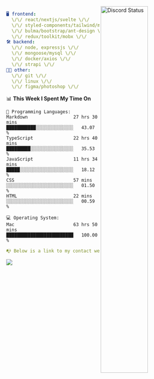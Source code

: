 
<a href="https://discord.com/users/279302975371870218" target="_blank">
    <img width="50%" align="right" alt="Discord Status" src="https://lanyard.cnrad.dev/api/279302975371870218?bg=161B22&borderRadius=5px%205px%200%200&hideTimestamp=true&idleMessage=Just%20chillin%27%20at%20the%20moment&animated=true">
</a>

```yaml
🖥️ frontend: 
  \/\/ react/nextjs/svelte \/\/
  \/\/ styled-components/tailwind/mui/
  \/\/ bulma/bootstrap/ant-design \/\/
  \/\/ redux/toolkit/mobx \/\/
🛠 backend: 
  \/\/ node, expressjs \/\/
  \/\/ mongoose/mysql \/\/
  \/\/ docker/axios \/\/
  \/\/ strapi \/\/
👨‍💻 other: 
  \/\/ git \/\/ 
  \/\/ linux \/\/
  \/\/ figma/photoshop \/\/
```
<!--START_SECTION:waka-->
📊 **This Week I Spent My Time On** 

```text
💬 Programming Languages: 
Markdown                 27 hrs 30 mins      ███████████░░░░░░░░░░░░░░   43.07 % 
TypeScript               22 hrs 40 mins      █████████░░░░░░░░░░░░░░░░   35.53 % 
JavaScript               11 hrs 34 mins      █████░░░░░░░░░░░░░░░░░░░░   18.12 % 
CSS                      57 mins             ░░░░░░░░░░░░░░░░░░░░░░░░░   01.50 % 
HTML                     22 mins             ░░░░░░░░░░░░░░░░░░░░░░░░░   00.59 % 

💻 Operating System: 
Mac                      63 hrs 50 mins      █████████████████████████   100.00 % 
```


<!--END_SECTION:waka-->
```yaml
📭 Below is a link to my contact website 
```
<a href="https://mxns.xyz" target="_black"> <img src="https://img.shields.io/badge/website-161B22?style=for-the-badge&logo=About.me&logoColor=white"></img> <a/>
